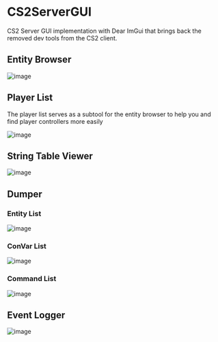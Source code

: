 # CS2ServerGUI

CS2 Server GUI implementation with Dear ImGui that brings back the removed dev tools from the CS2 client.

## Entity Browser
![image](https://github.com/Source2ZE/CS2ServerGUI/assets/45881722/e2bf2aa8-8cf6-435b-86ec-dc204234ac4a)

## Player List
The player list serves as a subtool for the entity browser to help you and find player controllers more easily

![image](https://github.com/Source2ZE/CS2ServerGUI/assets/45881722/8f03df75-b2e0-4587-9acf-c735fc3e4919)

## String Table Viewer
![image](https://github.com/Source2ZE/CS2ServerGUI/assets/45881722/15cd6cde-64aa-499d-8994-b1d428776abb)

## Dumper

### Entity List
![image](https://github.com/Source2ZE/CS2ServerGUI/assets/45881722/21b024d2-b8ec-4095-b1e0-69b5f7d0f86b)

### ConVar List
![image](https://github.com/Source2ZE/CS2ServerGUI/assets/45881722/0f6198f2-8240-43fb-b5a8-c2954f16ad98)

### Command List
![image](https://github.com/Source2ZE/CS2ServerGUI/assets/45881722/55e2e8d3-b11a-41ab-b32a-1aab51651cf0)

## Event Logger
![image](https://github.com/Source2ZE/CS2ServerGUI/assets/45881722/6a38bed6-be73-4064-b431-dfe4f51403e5)
